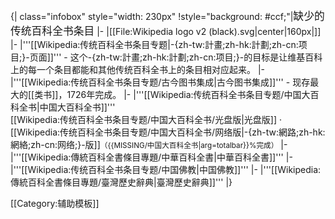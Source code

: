 {| class="infobox" style="width: 230px"
!style="background: #ccf;"|<big>缺少的传统百科全书条目</big> 
|-
|[[File:Wikipedia logo v2 (black).svg|center|160px|]]
|-
|'''[[Wikipedia:传统百科全书条目专题|-{zh-tw:計畫;zh-hk:計劃;zh-cn:项目;}-页面]]''' - 这个-{zh-tw:計畫;zh-hk:計劃;zh-cn:项目;}-的目标是让维基百科上的每一个条目都能和其他传统百科全书上的条目相对应起来。
|-
|'''[[Wikipedia:传统百科全书条目专题/古今图书集成|古今图书集成]]''' - 现存最大的[[类书]]，1726年完成。
|-
|'''[[Wikipedia:传统百科全书条目专题/中国大百科全书|中国大百科全书]]'''<br />[[Wikipedia:传统百科全书条目专题/中国大百科全书/光盘版|光盘版]] · [[Wikipedia:传统百科全书条目专题/中国大百科全书/网络版|-{zh-tw:網路;zh-hk:網絡;zh-cn:网络;}-版]]<small>（{{MISSING/中国大百科全书|arg=totalbar}}%完成）</small>
|-
|'''[[Wikipedia:傳統百科全書條目專題/中華百科全書|中華百科全書]]'''
|-
|'''[[Wikipedia:传统百科全书条目专题/中国佛教|中国佛教]]'''
|-
|'''[[Wikipedia:傳統百科全書條目專題/臺灣歷史辭典|臺灣歷史辭典]]'''
|}<noinclude>

[[Category:辅助模板]]

</noinclude>
